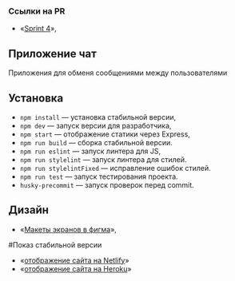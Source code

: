 ### **Ссылки на PR**

- «[Sprint 4](https://github.com/alexkleymenov98/middle.messenger.praktikum.yandex/pull/4)»,
## Приложение чат
Приложения для обменя сообщениями между пользователями

## Установка

- `npm install` — установка стабильной версии,
- `npm dev` — запуск версии для разработчика,
- `npm start` — отображение статики через Express,
- `npm run build` — сборка стабильной версии.
- `npm run eslint` — запуск линтера для JS,
- `npm run stylelint` — запуск линтера для стилей.
- `npm run stylelintFixed` — исправление ошибок стилей.
- `npm run test` — запуск тестирования проекта.
- `husky-precommit` — запуск проверок перед commit.

## Дизайн
- «[Макеты экранов в фигма](https://www.figma.com/file/vpmKIFUeQuiuCdSBtU456a/messanger?node-id=0%3A1)»,

#Показ стабильной версии 



- «[отображение сайта на Netlify](https://nostalgic-euler-35567b.netlify.app/)»
- «[отображение сайта на Heroku](http://alexkleymenov98-chat.herokuapp.com/)»
